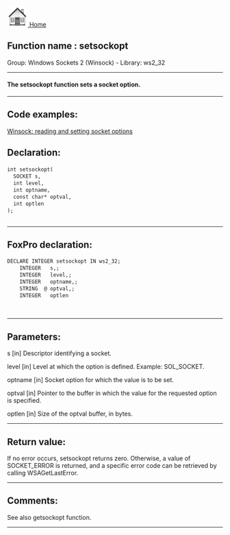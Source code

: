 [<img src="../../images/home.png"> Home ](https://github.com/VFPX/Win32API)  

## Function name : setsockopt
Group: Windows Sockets 2 (Winsock) - Library: ws2_32    
***  


#### The setsockopt function sets a socket option.
***  


## Code examples:
[Winsock: reading and setting socket options](../../samples/sample_232.md)  

## Declaration:
```foxpro  
int setsockopt(
  SOCKET s,
  int level,
  int optname,
  const char* optval,
  int optlen
);
  
```  
***  


## FoxPro declaration:
```foxpro  
DECLARE INTEGER setsockopt IN ws2_32;
	INTEGER   s,;
	INTEGER   level,;
	INTEGER   optname,;
	STRING  @ optval,;
	INTEGER   optlen

  
```  
***  


## Parameters:
s 
[in] Descriptor identifying a socket. 

level 
[in] Level at which the option is defined. Example: SOL_SOCKET. 

optname 
[in] Socket option for which the value is to be set.

optval 
[in] Pointer to the buffer in which the value for the requested option is specified. 

optlen 
[in] Size of the optval buffer, in bytes. 
  
***  


## Return value:
If no error occurs, setsockopt returns zero. Otherwise, a value of SOCKET_ERROR is returned, and a specific error code can be retrieved by calling WSAGetLastError.  
***  


## Comments:
See also getsockopt function.  
  
***  

